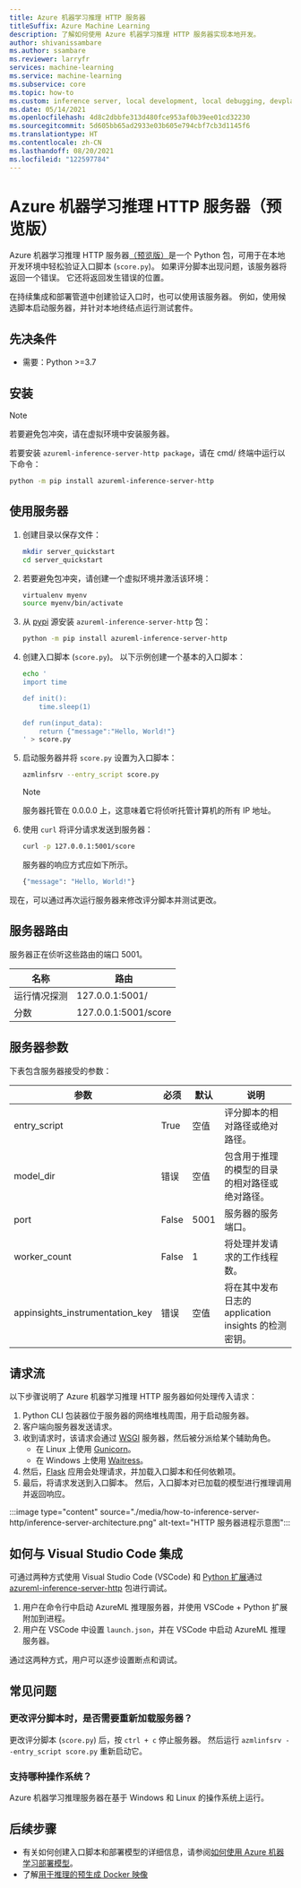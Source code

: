 ```yaml
---
title: Azure 机器学习推理 HTTP 服务器
titleSuffix: Azure Machine Learning
description: 了解如何使用 Azure 机器学习推理 HTTP 服务器实现本地开发。
author: shivanissambare
ms.author: ssambare
ms.reviewer: larryfr
services: machine-learning
ms.service: machine-learning
ms.subservice: core
ms.topic: how-to
ms.custom: inference server, local development, local debugging, devplatv2
ms.date: 05/14/2021
ms.openlocfilehash: 4d8c2dbbfe313d480fce953af0b39ee01cd32230
ms.sourcegitcommit: 5d605bb65ad2933e03b605e794cbf7cb3d1145f6
ms.translationtype: HT
ms.contentlocale: zh-CN
ms.lasthandoff: 08/20/2021
ms.locfileid: "122597784"
---
```

# <a name="azure-machine-learning-inference-http-server-preview"></a>Azure 机器学习推理 HTTP 服务器（预览版）

Azure 机器学习推理 HTTP 服务器[（预览版）](https://azure.microsoft.com/support/legal/preview-supplemental-terms/)是一个 Python 包，可用于在本地开发环境中轻松验证入口脚本 (`score.py`)。 如果评分脚本出现问题，该服务器将返回一个错误。 它还将返回发生错误的位置。

在持续集成和部署管道中创建验证入口时，也可以使用该服务器。 例如，使用候选脚本启动服务器，并针对本地终结点运行测试套件。

## <a name="prerequisites"></a>先决条件

- 需要：Python >=3.7

## <a name="installation"></a>安装

> [!NOTE]
> 若要避免包冲突，请在虚拟环境中安装服务器。

若要安装 `azureml-inference-server-http package`，请在 cmd/ 终端中运行以下命令：

```bash
python -m pip install azureml-inference-server-http
```

## <a name="use-the-server"></a>使用服务器

1. 创建目录以保存文件：

    ```bash
    mkdir server_quickstart
    cd server_quickstart
    ```

1. 若要避免包冲突，请创建一个虚拟环境并激活该环境：

    ```bash
    virtualenv myenv
    source myenv/bin/activate
    ```

1. 从 [pypi](https://pypi.org/project/azureml-inference-server-http/) 源安装 `azureml-inference-server-http` 包：

    ```bash
    python -m pip install azureml-inference-server-http
    ```

1. 创建入口脚本 (`score.py`)。 以下示例创建一个基本的入口脚本：

    ```bash
    echo '
    import time

    def init():
        time.sleep(1)

    def run(input_data):
        return {"message":"Hello, World!"}
    ' > score.py
    ```

1. 启动服务器并将 `score.py` 设置为入口脚本：

    ```bash
    azmlinfsrv --entry_script score.py
    ```

    > [!NOTE]
    > 服务器托管在 0.0.0.0 上，这意味着它将侦听托管计算机的所有 IP 地址。

1. 使用 `curl` 将评分请求发送到服务器：

    ```bash
    curl -p 127.0.0.1:5001/score
    ```

    服务器的响应方式应如下所示。

    ```bash
    {"message": "Hello, World!"}
    ```

现在，可以通过再次运行服务器来修改评分脚本并测试更改。

## <a name="server-routes"></a>服务器路由

服务器正在侦听这些路由的端口 5001。

| 名称 | 路由|
| --- | --- |
| 运行情况探测 | 127.0.0.1:5001/|
| 分数 | 127.0.0.1:5001/score|

## <a name="server-parameters"></a>服务器参数

下表包含服务器接受的参数：

| 参数 | 必须 | 默认 | 说明 |
| ---- | --- | ---- | ----|
| entry_script | True | 空值 | 评分脚本的相对路径或绝对路径。|
| model_dir | 错误 | 空值 | 包含用于推理的模型的目录的相对路径或绝对路径。
| port | False | 5001 | 服务器的服务端口。|
| worker_count | False | 1 | 将处理并发请求的工作线程数。 |
| appinsights_instrumentation_key | 错误 | 空值 | 将在其中发布日志的 application insights 的检测密钥。 |

## <a name="request-flow"></a>请求流

以下步骤说明了 Azure 机器学习推理 HTTP 服务器如何处理传入请求：

1. Python CLI 包装器位于服务器的网络堆栈周围，用于启动服务器。
1. 客户端向服务器发送请求。
1. 收到请求时，该请求会通过 [WSGI](https://www.fullstackpython.com/wsgi-servers.html) 服务器，然后被分派给某个辅助角色。
    - 在 Linux 上使用 [Gunicorn](https://docs.gunicorn.org/)。
    - 在 Windows 上使用 [Waitress](https://docs.pylonsproject.org/projects/waitress/)。
1. 然后，[Flask](https://flask.palletsprojects.com/) 应用会处理请求，并加载入口脚本和任何依赖项。
1. 最后，将请求发送到入口脚本。 然后，入口脚本对已加载的模型进行推理调用并返回响应。

:::image type="content" source="./media/how-to-inference-server-http/inference-server-architecture.png" alt-text="HTTP 服务器进程示意图":::

## <a name="how-to-integrate-with-visual-studio-code"></a>如何与 Visual Studio Code 集成

可通过两种方式使用 Visual Studio Code (VSCode) 和 [Python 扩展](https://marketplace.visualstudio.com/items?itemName=ms-python.python)通过 [azureml-inference-server-http](https://pypi.org/project/azureml-inference-server-http/) 包进行调试。 

1. 用户在命令行中启动 AzureML 推理服务器，并使用 VSCode + Python 扩展附加到进程。
1. 用户在 VSCode 中设置 `launch.json`，并在 VSCode 中启动 AzureML 推理服务器。

通过这两种方式，用户可以逐步设置断点和调试。

## <a name="frequently-asked-questions"></a>常见问题

### <a name="do-i-need-to-reload-the-server-when-changing-the-score-script"></a>更改评分脚本时，是否需要重新加载服务器？

更改评分脚本 (`score.py`) 后，按 `ctrl + c` 停止服务器。 然后运行 `azmlinfsrv --entry_script score.py` 重新启动它。

### <a name="which-os-is-supported"></a>支持哪种操作系统？

Azure 机器学习推理服务器在基于 Windows 和 Linux 的操作系统上运行。

## <a name="next-steps"></a>后续步骤

* 有关如何创建入口脚本和部署模型的详细信息，请参阅[如何使用 Azure 机器学习部署模型](how-to-deploy-and-where.md)。
* 了解[用于推理的预生成 Docker 映像](concept-prebuilt-docker-images-inference.md)